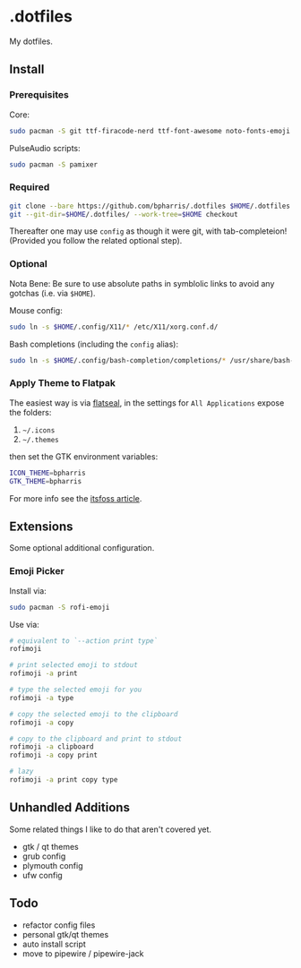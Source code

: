 # .dotfiles

My dotfiles.



## Install

### Prerequisites

Core:
```bash
sudo pacman -S git ttf-firacode-nerd ttf-font-awesome noto-fonts-emoji
```

PulseAudio scripts:
```bash
sudo pacman -S pamixer
```


### Required

```bash
git clone --bare https://github.com/bpharris/.dotfiles $HOME/.dotfiles
git --git-dir=$HOME/.dotfiles/ --work-tree=$HOME checkout
```

Thereafter one may use `config` as though it were git, with tab-completeion!
(Provided you follow the related optional step).


### Optional

Nota Bene:
Be sure to use absolute paths in symblolic links to avoid any gotchas
(i.e. via `$HOME`).

Mouse config:

```bash
sudo ln -s $HOME/.config/X11/* /etc/X11/xorg.conf.d/
```

Bash completions (including the `config` alias):

```bash
sudo ln -s $HOME/.config/bash-completion/completions/* /usr/share/bash-completion/completions/
```


### Apply Theme to Flatpak

The easiest way is via
[flatseal](https://flathub.org/apps/details/com.github.tchx84.Flatseal),
in the settings for `All Applications` expose the folders:

1. `~/.icons`
2. `~/.themes`

then set the GTK environment variables:

```sh
ICON_THEME=bpharris
GTK_THEME=bpharris
```

For more info see the
[itsfoss article](https://itsfoss.com/flatpak-app-apply-theme/).



## Extensions

Some optional additional configuration.


### Emoji Picker

Install via:
```bash
sudo pacman -S rofi-emoji
```

Use via:
```bash
# equivalent to `--action print type`
rofimoji

# print selected emoji to stdout
rofimoji -a print

# type the selected emoji for you
rofimoji -a type

# copy the selected emoji to the clipboard
rofimoji -a copy

# copy to the clipboard and print to stdout
rofimoji -a clipboard
rofimoji -a copy print

# lazy
rofimoji -a print copy type
```



## Unhandled Additions

Some related things I like to do that aren't covered yet.

* gtk / qt themes
* grub config
* plymouth config
* ufw config



## Todo

* refactor config files
* personal gtk/qt themes
* auto install script
* move to pipewire / pipewire-jack

